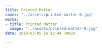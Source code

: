 ```yaml
---
title: Printed Matter
cover: "../assets/printed-matter-0.jpg"
works:
- title: Printed Matter
  image: "../assets/printed-matter-0.jpg"
date: 2019-03-05 16:12:44 +0000

---
```


